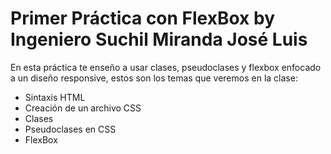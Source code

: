 # Primer Práctica con FlexBox by Ingeniero Suchil Miranda José Luis

En esta práctica te enseño a usar clases, pseudoclases y flexbox enfocado a un diseño responsive, estos son los temas que veremos en la clase:

* Sintaxis HTML
* Creación de un archivo CSS
* Clases
* Pseudoclases en CSS
* FlexBox